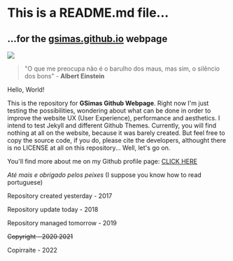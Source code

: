 # This is a README.md file...
## ...for the [gsimas.github.io](http://gsimas.github.io) webpage

![](https://img.shields.io/badge/GSimas-Hola%2C%20amigo-green)

> "O que me preocupa não é o barulho dos maus, mas sim, o silêncio dos bons" - **Albert Einstein**

Hello, World! 

This is the repository for **GSimas Github Webpage**. Right now I'm just testing the possibilities, wondering about what can be done 
in order to improve the website UX (User Experience), performance and aesthetics. I intend to test Jekyll and different Github Themes.
Currently, you will find nothing at all on the website, because it was barely created. But feel free to copy the source code, if you do,
please cite the developers, althought there is no LICENSE at all on this repository... Well, let's go on.

You'll find more about me on my Github profile page: [CLICK HERE](https://github.com/GSimas)

*Até mais e obrigado pelos peixes* (I suppose you know how to read portuguese)

Repository created yesterday - 2017

Repository update today - 2018

Repository managed tomorrow - 2019

~~Copyright - ~~2020~~ 2021~~

Copirraite - 2022
